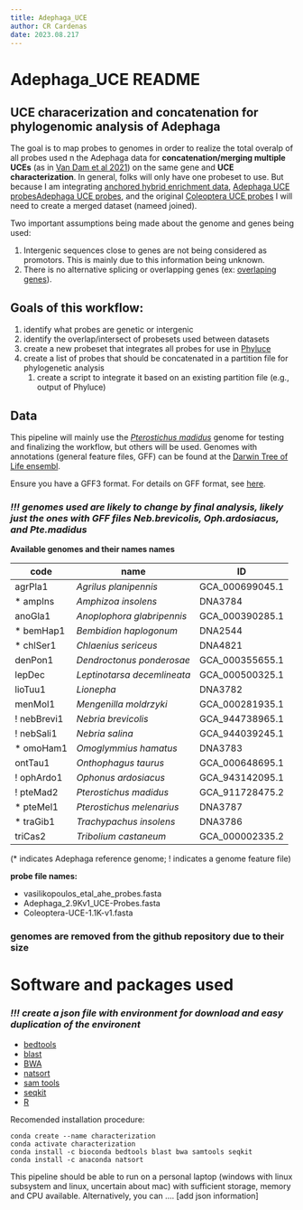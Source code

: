 ```yaml
---
title: Adephaga_UCE
author: CR Cardenas
date: 2023.08.217
---
```


# Adephaga_UCE README 

## UCE characerization and concatenation for phylogenomic analysis of Adephaga

The goal is to map probes to genomes in order to realize the total overalp of all probes used n the Adephaga data for __concatenation/merging multiple UCEs__ (as in [Van Dam et al 2021](https://academic.oup.com/sysbio/article/70/2/307/5880562)) on the same gene and __UCE characterization__. In general, folks will only have one probeset to use. But because I am integrating [anchored hybrid enrichment data](https://resjournals.onlinelibrary.wiley.com/doi/full/10.1111/syen.12508), [Adephaga UCE probes](https://onlinelibrary.wiley.com/doi/full/10.1002/ece3.5260)[Adephaga UCE probes](https://onlinelibrary.wiley.com/doi/full/10.1002/ece3.5260), and the original [Coleoptera UCE probes](https://besjournals.onlinelibrary.wiley.com/doi/10.1111/2041-210X.12754) I will need to create a merged dataset (nameed joined).

Two important assumptions being made about the genome and genes being used:
1. Intergenic sequences close to genes are not being considered as promotors. This is mainly due to this information being unknown.
2. There is no alternative splicing or overlapping genes (ex: [overlaping genes](https://doi.org/10.1186/s12864-021-08039-6)).


## Goals of this workflow:
1. identify what probes are genetic or intergenic 
2. identify the overlap/intersect of probesets used between datasets
3. create a new probeset that integrates all probes for use in [Phyluce](https://phyluce.readthedocs.io/en/latest/)
4. create a list of probes that should be concatenated in a partition file for phylogenetic analysis
    1. create a script to integrate it based on an existing partition file (e.g., output of Phyluce)


## Data

This pipeline will mainly use the [*Pterostichus madidus*](https://www.ncbi.nlm.nih.gov/pmc/articles/PMC9315234/) genome for testing and finalizing the workflow, but others will be used. Genomes with annotations (general feature files, GFF) can be found at the [Darwin Tree of Life ensembl](https://projects.ensembl.org/darwin-tree-of-life/). 

Ensure you have a GFF3 format. For details on GFF format, see [here](http://gmod.org/wiki/GFF3).

### __*!!! genomes used are likely to change by final analysis, likely just the ones with GFF files Neb.brevicolis, Oph.ardosiacus, and Pte.madidus*__

__Available genomes and their names names__

|code|name|ID|
|---|---|---|
|agrPla1|*Agrilus planipennis*|GCA_000699045.1|
|\* ampIns|*Amphizoa insolens*|DNA3784|
|anoGla1|*Anoplophora glabripennis*|GCA_000390285.1|
|\* bemHap1|*Bembidion haplogonum*|DNA2544|
|\* chlSer1|*Chlaenius sericeus*|DNA4821|
|denPon1|*Dendroctonus ponderosae*|GCA_000355655.1|
|lepDec|*Leptinotarsa decemlineata*|GCA_000500325.1|
|lioTuu1|*Lionepha*|DNA3782|
|menMol1|*Mengenilla moldrzyki*|GCA_000281935.1|
|! nebBrevi1|*Nebria brevicolis*|GCA_944738965.1|
|! nebSali1|*Nebria salina*|GCA_944039245.1|
|\* omoHam1|*Omoglymmius hamatus*|DNA3783|
|ontTau1|*Onthophagus taurus*|GCA_000648695.1|
|! ophArdo1|*Ophonus ardosiacus*|GCA_943142095.1|
|! pteMad2|*Pterostichus madidus*|GCA_911728475.2|
|\* pteMel1|*Pterostichus melenarius*|DNA3787|
|\* traGib1|*Trachypachus insolens*|DNA3786|
|triCas2|*Tribolium castaneum*|GCA_000002335.2|

(* indicates Adephaga reference genome; ! indicates a genome feature file)

__probe file names:__
* vasilikopoulos_etal_ahe_probes.fasta
* Adephaga_2.9Kv1_UCE-Probes.fasta
* Coleoptera-UCE-1.1K-v1.fasta

### genomes are removed from the github repository due to their size

# Software and packages used

### __*!!! create a json file with environment for download and easy duplication of the environent*__

* [bedtools](https://bedtools.readthedocs.io/en/latest/)
* [blast](http://blast.ncbi.nlm.nih.gov/Blast.cgi?PAGE_TYPE=BlastDocs)
* [BWA](https://bio-bwa.sourceforge.net/)
* [natsort](https://anaconda.org/anaconda/natsort)
* [sam tools](http://www.htslib.org/)
* [seqkit](https://bioinf.shenwei.me/seqkit/)
* [R](https://www.r-project.org/)

Recomended installation procedure:
```
conda create --name characterization
conda activate characterization
conda install -c bioconda bedtools blast bwa samtools seqkit 
conda install -c anaconda natsort
```

This pipeline should be able to run on a personal laptop (windows with linux subsystem and linux, uncertain about mac) with sufficient storage, memory and CPU available. Alternatively, you can .... [add json information]
